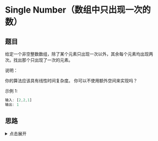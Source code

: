 # Single Number（数组中只出现一次的数）

## 题目

给定一个非空整数数组，除了某个元素只出现一次以外，其余每个元素均出现两次。找出那个只出现了一次的元素。

说明：

你的算法应该具有线性时间复杂度。 你可以不使用额外空间来实现吗？

示例 1:

```js
输入: [2,2,1]
输出: 1
```

## 思路

<details>
<summary>点击展开</summary>
使用异或
</details>

